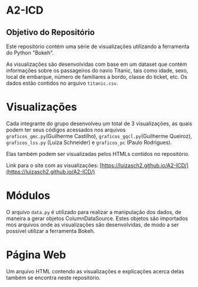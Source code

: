 # A2-ICD

## Objetivo do Repositório
Este repositório contém uma série de visualizações utilizando a ferramenta do Python "Bokeh".

As visualizações são desenvolvidas com base em um dataset que contém informações sobre os passageiros 
do navio Titanic, tais como idade, sexo, local de embarque, número de familiares a bordo, classe
do ticket, etc. Os dados estão contidos no arquivo `titanic.csv`.

# Visualizações
Cada integrante do grupo desenvolveu um total de 3 visualizações, as quais podem ter seus códigos
acessados nos arquivos `graficos_gmc.py`(Guilherme Castilho), `graficos_gqcl.py`(Guilherme Queiroz),
`graficos_lss.py` (Luiza Schneider) e `graficos_pc` (Paulo Rodrigues).

Elas também podem ser visualizadas pelos HTMLs contidos no repositório.

Link para o site com as visualizações: [https://luizasch2.github.io/A2-ICD/](https://luizasch2.github.io/A2-ICD/)

# Módulos
O arquivo `data.py` é utilizado para realizar a manipulação dos dados, de maneira a gerar objetos ColumnDataSource.
Estes objetos são importados mos arquivos onde as visualizações são desenvolvidas, de modo a ser possível utilizar
a ferramenta Bokeh.

# Página Web
Um arquivo HTML contendo as visualizações e explicações acerca delas também se encontra neste repositório.
